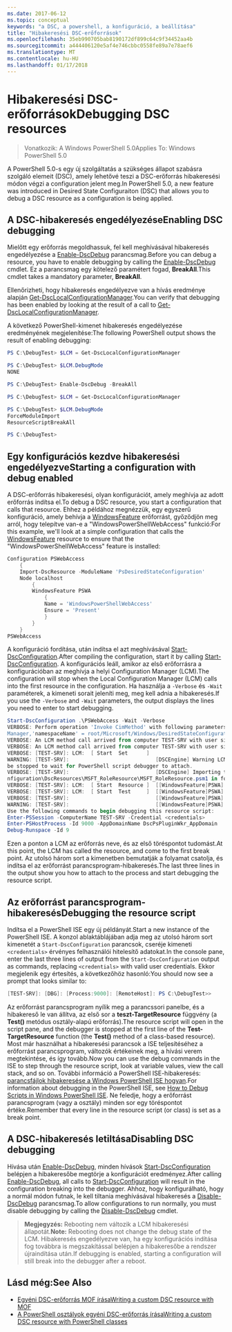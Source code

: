 ```yaml
---
ms.date: 2017-06-12
ms.topic: conceptual
keywords: "a DSC, a powershell, a konfiguráció, a beállítása"
title: "Hibakeresési DSC-erőforrások"
ms.openlocfilehash: 35eb990705bab8190172df899c64c9f34452aa4b
ms.sourcegitcommit: a444406120e5af4e746cbbc0558fe89a7e78aef6
ms.translationtype: MT
ms.contentlocale: hu-HU
ms.lasthandoff: 01/17/2018
---
```

# <a name="debugging-dsc-resources"></a><span data-ttu-id="4c8bd-103">Hibakeresési DSC-erőforrások</span><span class="sxs-lookup"><span data-stu-id="4c8bd-103">Debugging DSC resources</span></span>

> <span data-ttu-id="4c8bd-104">Vonatkozik: A Windows PowerShell 5.0</span><span class="sxs-lookup"><span data-stu-id="4c8bd-104">Applies To: Windows PowerShell 5.0</span></span>

<span data-ttu-id="4c8bd-105">A PowerShell 5.0-s egy új szolgáltatás a szükséges állapot szabásra szolgáló elemeit (DSC), amely lehetővé teszi a DSC-erőforrás hibakeresési módon végzi a configuration jelent meg.</span><span class="sxs-lookup"><span data-stu-id="4c8bd-105">In PowerShell 5.0, a new feature was introduced in Desired State Configuraiton (DSC) that allows you to debug a DSC resource as a configuration is being applied.</span></span>

## <a name="enabling-dsc-debugging"></a><span data-ttu-id="4c8bd-106">A DSC-hibakeresés engedélyezése</span><span class="sxs-lookup"><span data-stu-id="4c8bd-106">Enabling DSC debugging</span></span>
<span data-ttu-id="4c8bd-107">Mielőtt egy erőforrás megoldhassuk, fel kell meghívásával hibakeresés engedélyezése a [Enable-DscDebug](https://technet.microsoft.com/en-us/library/mt517870.aspx) parancsmag.</span><span class="sxs-lookup"><span data-stu-id="4c8bd-107">Before you can debug a resource, you have to enable debugging by calling the [Enable-DscDebug](https://technet.microsoft.com/en-us/library/mt517870.aspx) cmdlet.</span></span> <span data-ttu-id="4c8bd-108">Ez a parancsmag egy kötelező paramétert fogad, **BreakAll**.</span><span class="sxs-lookup"><span data-stu-id="4c8bd-108">This cmdlet takes a mandatory parameter, **BreakAll**.</span></span> 

<span data-ttu-id="4c8bd-109">Ellenőrizheti, hogy hibakeresés engedélyezve van a hívás eredménye alapján [Get-DscLocalConfigurationManager](https://technet.microsoft.com/en-us/library/dn407378.aspx).</span><span class="sxs-lookup"><span data-stu-id="4c8bd-109">You can verify that debugging has been enabled by looking at the result of a call to [Get-DscLocalConfigurationManager](https://technet.microsoft.com/en-us/library/dn407378.aspx).</span></span>

<span data-ttu-id="4c8bd-110">A következő PowerShell-kimenet hibakeresés engedélyezése eredményének megjelenítése:</span><span class="sxs-lookup"><span data-stu-id="4c8bd-110">The following PowerShell output shows the result of enabling debugging:</span></span>


```powershell
PS C:\DebugTest> $LCM = Get-DscLocalConfigurationManager

PS C:\DebugTest> $LCM.DebugMode
NONE

PS C:\DebugTest> Enable-DscDebug -BreakAll

PS C:\DebugTest> $LCM = Get-DscLocalConfigurationManager

PS C:\DebugTest> $LCM.DebugMode
ForceModuleImport
ResourceScriptBreakAll

PS C:\DebugTest>
```


## <a name="starting-a-configuration-with-debug-enabled"></a><span data-ttu-id="4c8bd-111">Egy konfigurációs kezdve hibakeresési engedélyezve</span><span class="sxs-lookup"><span data-stu-id="4c8bd-111">Starting a configuration with debug enabled</span></span>
<span data-ttu-id="4c8bd-112">A DSC-erőforrás hibakeresési, olyan konfigurációt, amely meghívja az adott erőforrás indítsa el.</span><span class="sxs-lookup"><span data-stu-id="4c8bd-112">To debug a DSC resource, you start a configuration that calls that resource.</span></span> <span data-ttu-id="4c8bd-113">Ehhez a példához megnézzük, egy egyszerű konfiguráció, amely behívja a [WindowsFeature](windowsfeatureResource.md) erőforrást, győződjön meg arról, hogy telepítve van-e a "WindowsPowerShellWebAccess" funkció:</span><span class="sxs-lookup"><span data-stu-id="4c8bd-113">For this example, we'll look at a simple configuration that calls the [WindowsFeature](windowsfeatureResource.md) resource to ensure that the "WindowsPowerShellWebAccess" feature is installed:</span></span>

```powershell
Configuration PSWebAccess
    {
    Import-DscResource -ModuleName 'PsDesiredStateConfiguration'
    Node localhost
        {
        WindowsFeature PSWA
            {
            Name = 'WindowsPowerShellWebAccess'
            Ensure = 'Present'
            }
        }
    }
PSWebAccess
```
<span data-ttu-id="4c8bd-114">A konfiguráció fordítása, után indítsa el azt meghívásával [Start-DscConfiguration](https://technet.microsoft.com/en-us/library/dn521623.aspx).</span><span class="sxs-lookup"><span data-stu-id="4c8bd-114">After compiling the configuration, start it by calling [Start-DscConfiguration](https://technet.microsoft.com/en-us/library/dn521623.aspx).</span></span> <span data-ttu-id="4c8bd-115">A konfigurációs leáll, amikor az első erőforrásra a konfigurációban az meghívja a helyi Configuration Manager (LCM).</span><span class="sxs-lookup"><span data-stu-id="4c8bd-115">The configuration will stop when the Local Configuration Manager (LCM) calls into the first resource in the configuration.</span></span> <span data-ttu-id="4c8bd-116">Ha használja a `-Verbose` és `-Wait` paraméterek, a kimeneti sorait jeleníti meg, meg kell adnia a hibakeresés.</span><span class="sxs-lookup"><span data-stu-id="4c8bd-116">If you use the `-Verbose` and `-Wait` parameters, the output displays the lines you need to enter to start debugging.</span></span>

```powershell
Start-DscConfiguration .\PSWebAccess -Wait -Verbose
VERBOSE: Perform operation 'Invoke CimMethod' with following parameters, ''methodName' = SendConfigurationApply,'className' = MSFT_DSCLocalConfiguration
Manager,'namespaceName' = root/Microsoft/Windows/DesiredStateConfiguration'.
VERBOSE: An LCM method call arrived from computer TEST-SRV with user sid S-1-5-21-2127521184-1604012920-1887927527-108583.
VERBOSE: An LCM method call arrived from computer TEST-SRV with user sid S-1-5-21-2127521184-1604012920-1887927527-108583.
VERBOSE: [TEST-SRV]: LCM:  [ Start  Set      ]
WARNING: [TEST-SRV]:                            [DSCEngine] Warning LCM is in Debug 'ResourceScriptBreakAll' mode.  Resource script processing will 
be stopped to wait for PowerShell script debugger to attach.
VERBOSE: [TEST-SRV]:                            [DSCEngine] Importing the module C:\WINDOWS\system32\WindowsPowerShell\v1.0\Modules\PSDesiredStateCo
nfiguration\DscResources\MSFT_RoleResource\MSFT_RoleResource.psm1 in force mode.
VERBOSE: [TEST-SRV]: LCM:  [ Start  Resource ]  [[WindowsFeature]PSWA]
VERBOSE: [TEST-SRV]: LCM:  [ Start  Test     ]  [[WindowsFeature]PSWA]
VERBOSE: [TEST-SRV]:                            [[WindowsFeature]PSWA] Importing the module MSFT_RoleResource in force mode.
WARNING: [TEST-SRV]:                            [[WindowsFeature]PSWA] Resource is waiting for PowerShell script debugger to attach. 
Use the following commands to begin debugging this resource script:
Enter-PSSession -ComputerName TEST-SRV -Credential <credentials>
Enter-PSHostProcess -Id 9000 -AppDomainName DscPsPluginWkr_AppDomain
Debug-Runspace -Id 9
```
<span data-ttu-id="4c8bd-117">Ezen a ponton a LCM az erőforrás neve, és az első töréspontot tudomást.</span><span class="sxs-lookup"><span data-stu-id="4c8bd-117">At this point, the LCM has called the resource, and come to the first break point.</span></span> <span data-ttu-id="4c8bd-118">Az utolsó három sort a kimenetben bemutatják a folyamat csatolja, és indítsa el az erőforrást parancsprogram-hibakeresés.</span><span class="sxs-lookup"><span data-stu-id="4c8bd-118">The last three lines in the output show you how to attach to the process and start debugging the resource script.</span></span>

## <a name="debugging-the-resource-script"></a><span data-ttu-id="4c8bd-119">Az erőforrást parancsprogram-hibakeresés</span><span class="sxs-lookup"><span data-stu-id="4c8bd-119">Debugging the resource script</span></span>

<span data-ttu-id="4c8bd-120">Indítsa el a PowerShell ISE egy új példányát.</span><span class="sxs-lookup"><span data-stu-id="4c8bd-120">Start a new instance of the PowerShell ISE.</span></span> <span data-ttu-id="4c8bd-121">A konzol ablaktáblájában adja meg az utolsó három sort kimenetét a `Start-DscConfiguration` parancsok, cseréje kimeneti `<credentials>` érvényes felhasználói hitelesítő adatokat.</span><span class="sxs-lookup"><span data-stu-id="4c8bd-121">In the console pane, enter the last three lines of output from the `Start-DscConfiguration` output as commands, replacing `<credentials>` with valid user credentials.</span></span> <span data-ttu-id="4c8bd-122">Ekkor megjelenik egy értesítés, a következőhöz hasonló:</span><span class="sxs-lookup"><span data-stu-id="4c8bd-122">You should now see a prompt that looks similar to:</span></span>

```powershell
[TEST-SRV]: [DBG]: [Process:9000]: [RemoteHost]: PS C:\DebugTest>>
```

<span data-ttu-id="4c8bd-123">Az erőforrást parancsprogram nyílik meg a parancssori panelbe, és a hibakereső le van állítva, az első sor a **teszt-TargetResource** függvény (a **Test()** metódus osztály-alapú erőforrás).</span><span class="sxs-lookup"><span data-stu-id="4c8bd-123">The resource script will open in the script pane, and the debugger is stopped at the first line of the **Test-TargetResource** function (the **Test()** method of a class-based resource).</span></span>
<span data-ttu-id="4c8bd-124">Most már használhat a hibakeresési parancsok a ISE teljesítéséhez a erőforrást parancsprogram, változók értékeinek meg, a hívási verem megtekintése, és így tovább.</span><span class="sxs-lookup"><span data-stu-id="4c8bd-124">Now you can use the debug commands in the ISE to step through the resource script, look at variable values, view the call stack, and so on.</span></span> <span data-ttu-id="4c8bd-125">További információ a PowerShell ISE-hibakeresés: [parancsfájlok hibakeresése a Windows PowerShell ISE hogyan](https://technet.microsoft.com/en-us/library/dd819480.aspx).</span><span class="sxs-lookup"><span data-stu-id="4c8bd-125">For information about debugging in the PowerShell ISE, see [How to Debug Scripts in Windows PowerShell ISE](https://technet.microsoft.com/en-us/library/dd819480.aspx).</span></span> <span data-ttu-id="4c8bd-126">Ne feledje, hogy a erőforrást parancsprogram (vagy a osztály) minden sor egy töréspontot értéke.</span><span class="sxs-lookup"><span data-stu-id="4c8bd-126">Remember that every line in the resource script (or class) is set as a break point.</span></span>

## <a name="disabling-dsc-debugging"></a><span data-ttu-id="4c8bd-127">A DSC-hibakeresés letiltása</span><span class="sxs-lookup"><span data-stu-id="4c8bd-127">Disabling DSC debugging</span></span>

<span data-ttu-id="4c8bd-128">Hívása után [Enable-DscDebug](https://technet.microsoft.com/en-us/library/mt517870.aspx), minden hívások [Start-DscConfiguration](https://technet.microsoft.com/en-us/library/dn521623.aspx) belépjen a hibakeresőbe megtörje a konfigurációt eredményez.</span><span class="sxs-lookup"><span data-stu-id="4c8bd-128">After calling [Enable-DscDebug](https://technet.microsoft.com/en-us/library/mt517870.aspx), all calls to [Start-DscConfiguration](https://technet.microsoft.com/en-us/library/dn521623.aspx) will result in the configuration breaking into the debugger.</span></span> <span data-ttu-id="4c8bd-129">Ahhoz, hogy konfigurálható, hogy a normál módon futnak, le kell tiltania meghívásával hibakeresés a [Disable-DscDebug](https://technet.microsoft.com/en-us/library/mt517872.aspx) parancsmag.</span><span class="sxs-lookup"><span data-stu-id="4c8bd-129">To allow configurations to run normally, you must disable debugging by calling the [Disable-DscDebug](https://technet.microsoft.com/en-us/library/mt517872.aspx) cmdlet.</span></span>

><span data-ttu-id="4c8bd-130">**Megjegyzés:** Rebooting nem változik a LCM hibakeresési állapotát.</span><span class="sxs-lookup"><span data-stu-id="4c8bd-130">**Note:** Rebooting does not change the debug state of the LCM.</span></span> <span data-ttu-id="4c8bd-131">Hibakeresés engedélyezve van, ha egy konfigurációs indítása fog továbbra is megszakítással belépjen a hibakeresőbe a rendszer újraindítása után.</span><span class="sxs-lookup"><span data-stu-id="4c8bd-131">If debugging is enabled, starting a configuration will still break into the debugger after a reboot.</span></span>


## <a name="see-also"></a><span data-ttu-id="4c8bd-132">Lásd még:</span><span class="sxs-lookup"><span data-stu-id="4c8bd-132">See Also</span></span>
- [<span data-ttu-id="4c8bd-133">Egyéni DSC-erőforrás MOF írása</span><span class="sxs-lookup"><span data-stu-id="4c8bd-133">Writing a custom DSC resource with MOF</span></span>](authoringResourceMOF.md) 
- [<span data-ttu-id="4c8bd-134">A PowerShell osztályok egyéni DSC-erőforrás írása</span><span class="sxs-lookup"><span data-stu-id="4c8bd-134">Writing a custom DSC resource with PowerShell classes</span></span>](authoringResourceClass.md)

